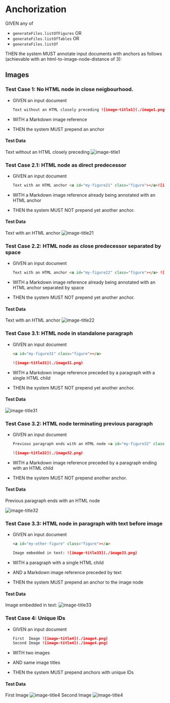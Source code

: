 # Anchorization

GIVEN any of

- `generateFiles.listOfFigures` OR
- `generateFiles.listOfTables` OR
- `generateFiles.listOf`

THEN the system MUST annotate input documents with anchors as follows
(achievable with an html-to-image-node-distance of 3):

## Images

### Test Case 1: No HTML node in close neigbourhood.

- GIVEN an input document

  ~~~md
  Text without an HTML closely preceding ![image-title1](./image1.png)
  ~~~

- WITH a Markdown image reference
- THEN the system MUST prepend an anchor

#### Test Data

Text without an HTML closely preceding ![image-title1](./image.png)


### Test Case 2.1: HTML node as direct predecessor

- GIVEN an input document

  ~~~md
  Text with an HTML anchor <a id="my-figure21" class="figure"></a>![image-title21](./image21.png)
  ~~~

- WITH a Markdown image reference already being annotated with an HTML anchor
- THEN the system MUST NOT prepend yet another anchor.

#### Test Data

Text with an HTML anchor <a id="my-figure21" class="figure"></a>![image-title21](./image21.png)


### Test Case 2.2: HTML node as close predecessor separated by space

- GIVEN an input document

  ~~~md
  Text with an HTML anchor <a id="my-figure22" class="figure"></a> ![image-title22](./image22.png)
  ~~~

- WITH a Markdown image reference already being annotated with an HTML anchor separated by space
- THEN the system MUST NOT prepend yet another anchor.

#### Test Data

Text with an HTML anchor <a id="my-figure22" class="figure"></a> ![image-title22](./image22.png)


### Test Case 3.1: HTML node in standalone paragraph

- GIVEN an input document

  ~~~md
  <a id="my-figure31" class="figure"></a>

  ![image-title31](./image31.png)
  ~~~

- WITH a Markdown image reference preceded by a paragraph with a single HTML child
- THEN the system MUST NOT prepend yet another anchor.

#### Test Data

<a id="my-figure31" class="figure"></a>

![image-title31](./image31.png)


### Test Case 3.2: HTML node terminating previous paragraph

- GIVEN an input document

  ~~~md
  Previous paragraph ends with an HTML node <a id="my-figure32" class="figure"></a>

  ![image-title32](./image32.png)
  ~~~

- WITH a Markdown image reference preceded by a paragraph ending with an HTML child
- THEN the system MUST NOT prepend another anchor.

#### Test Data

Previous paragraph ends with an HTML node <a id="my-figure32" class="figure"></a>

![image-title32](./image32.png)


### Test Case 3.3: HTML node in paragraph with text before image

- GIVEN an input document

  ~~~md
  <a id="my-other-figure" class="figure"></a>

  Image embedded in text: ![image-title33](./image33.png)
  ~~~

- WITH a paragraph with a single HTML child
- AND a Markdown image reference preceded by text
- THEN the system MUST prepend an anchor to the image node

#### Test Data

<a id="my-other-figure" class="figure"></a>

Image embedded in text: ![image-title33](./image33.png)


### Test Case 4: Unique IDs

- GIVEN an input document

  ~~~md
  First  Image ![image-title4](./image4.png)
  Second Image ![image-title4](./image4.png)
  ~~~

- WITH two images
- AND same image titles
- THEN the system MUST prepend anchors with unique IDs

#### Test Data

First  Image ![image-title4](./image4.png)
Second Image ![image-title4](./image4.png)
